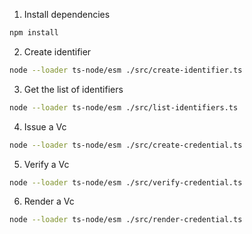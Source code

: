 1. Install dependencies
```bash
npm install
```
2. Create identifier
```bash
node --loader ts-node/esm ./src/create-identifier.ts  
```
3. Get the list of identifiers
```bash
node --loader ts-node/esm ./src/list-identifiers.ts  
```
4. Issue a Vc
```bash
node --loader ts-node/esm ./src/create-credential.ts  
```
5. Verify a Vc
```bash
node --loader ts-node/esm ./src/verify-credential.ts  
```
6. Render a Vc
```bash
node --loader ts-node/esm ./src/render-credential.ts 
```